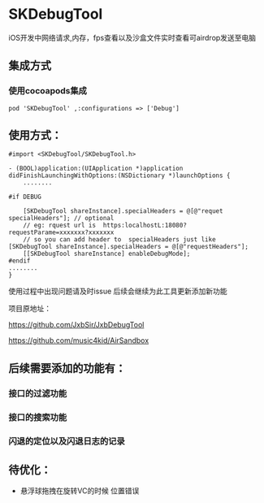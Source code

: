 # SKDebugTool
iOS开发中网络请求,内存，fps查看以及沙盒文件实时查看可airdrop发送至电脑
## 集成方式
### 使用cocoapods集成
```
pod 'SKDebugTool' ,:configurations => ['Debug']

```
## 使用方式：

```
#import <SKDebugTool/SKDebugTool.h>

- (BOOL)application:(UIApplication *)application didFinishLaunchingWithOptions:(NSDictionary *)launchOptions {
    ........

#if DEBUG

    [SKDebugTool shareInstance].specialHeaders = @[@"requet specialHeaders"]; // optional
    // eg: rquest url is  https:localhostL:18080?requestParame=xxxxxxx?xxxxxxx
    // so you can add header to  specialHeaders just like  [SKDebugTool shareInstance].specialHeaders = @[@"requestHeaders"];
    [[SKDebugTool shareInstance] enableDebugMode];
#endif
........
}
```
使用过程中出现问题请及时issue
后续会继续为此工具更新添加新功能

项目原地址：

https://github.com/JxbSir/JxbDebugTool

https://github.com/music4kid/AirSandbox

## 后续需要添加的功能有：

 ### 接口的过滤功能
 ### 接口的搜索功能
 ### 闪退的定位以及闪退日志的记录
 
## 待优化：
* 悬浮球拖拽在旋转VC的时候 位置错误
